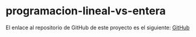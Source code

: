# programacion-lineal-vs-entera

El enlace al repositorio de GitHub de este proyecto es el siguiente: [GitHub](https://github.com/jzazooro/programacion-lineal-vs-entera.git)
